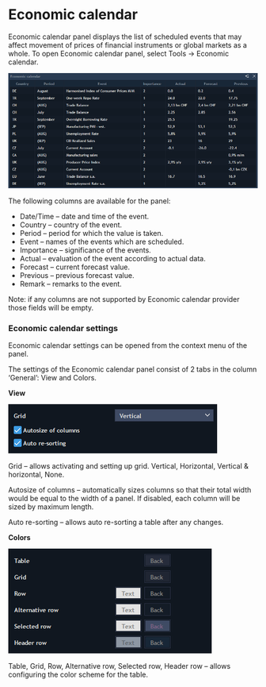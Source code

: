 # Economic calendar

Economic calendar panel displays the list of scheduled events that may affect movement of prices of financial instruments or global markets as a whole. To open Economic calendar panel, select Tools -&gt; Economic calendar.

![](../../.gitbook/assets/kalendarik.png)


The following columns are available for the panel:

* Date/Time – date and time of the event.
* Country – country of the event.
* Period – period for which the value is taken.
* Event – names of the events which are scheduled.
* Importance – significance of the events.
* Actual – evaluation of the event according to actual data.
* Forecast – current forecast value.
* Previous – previous forecast value.
* Remark – remarks to the event.

Note: if any columns are not supported by Economic calendar provider those fields will be empty.

### **Economic calendar settings**

Economic calendar settings can be opened from the context menu of the panel.

The settings of the Economic calendar panel consist of 2 tabs in the column ‘General’: View and Colors.

**View**

![](../../.gitbook/assets/set-calendar.png)


Grid  – allows activating and setting up grid. Vertical, Horizontal, Vertical & horizontal, None.

Autosize of columns – automatically sizes columns so that their total width would be equal to the width of a panel. If disabled, each column will be sized by maximum length.

Auto re-sorting – allows auto re-sorting a table after any changes.

**Colors**

![](../../.gitbook/assets/color-set-calendar.png)


Table, Grid, Row, Alternative row, Selected row, Header row – allows configuring the color scheme for the table.

